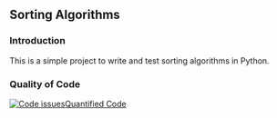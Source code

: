 <h2>Sorting Algorithms</h2>

<h3>Introduction</h3>
This is a simple project to write and test sorting algorithms in Python.

<h3>Quality of Code</h3>

<A href="https://www.quantifiedcode.com/app/project/f78a63e3c9e74e13ae2449eb7ace379c"><img src="https://www.quantifiedcode.com/api/v1/project/f78a63e3c9e74e13ae2449eb7ace379c/badge.svg" alt="Code issues"/>Quantified Code</A>